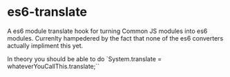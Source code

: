 es6-translate
===

A es6 module translate hook for turning Common JS modules into es6 modules. Currenlty hampedered by the fact that none of the es6 converters actually impliment this yet. 

In theory you should be able to do `System.translate = whateverYouCallThis.translate;``